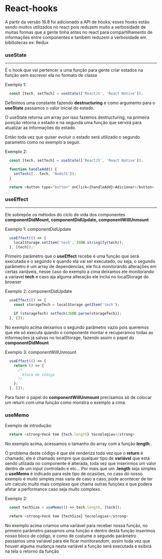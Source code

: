 # React-hooks
A partir da versão 16.8 foi adicionado a API de hooks, esses hooks estão sendo muitos utilizados no react pois reduzem muito a verbosidade de muitas formas que a gente tinha antes no react para compartilhamento de informações entre componentes e também reduzem a verbosidade em bibiliotecas ex: Redux

### useState
---
É o hook que vai pertencer a uma função para gente criar estados na função sem escrever ela no formato de classe

Exemplo 1:
```javascript
  const [tech, setTech] = useState(['ReactJS', 'React Native']);
```

Definimos uma constante fazendo **destructuring** e como argumento para o **useState** passamos o valor inicial do estado.

O useState retorna um array por isso fazemos destructuring, na primeira posição retorna o estado e na segunda uma função que servirá para atualizar as informações do estado.

Então toda vez que quiser evoluir o estado será utilizado o segundo parametro como no exemplo a seguir.

Exemplo 2:
```javascript
  const [tech, setTech] = useState(['ReactJS', 'React Native']);

  function handleAdd() {
    setTech([...tech, 'NodeJS']);
  }

  return <button type="button" onClick={handleAdd}>Adicionar</button>
```

### useEffect
---
Ele sobrepõe os métodos do ciclo de vida dos componentes **componentDidMount, componentDidUpdate, componentWillUnmount**

Exemplo 1: componentDidUpdate
```javascript
  useEffect(() => {
    localStorage.setItem('tech', JSON.stringify(tech));
  }, [tech]);
```

Primeiro parâmetro que o **useEffect** recebe é uma função que será executada e o segundo e quando ela vai ser executado, ou seja, o segundo parâmetro é um array de dependencias, ele fica monitorando alterações em certas variáveis, nesse caso do exemplo a cima deixamos ele monitorando a variavel **tech** e caso aja alguma alteração ele inclui no localStorage do browser

Exemplo 2: componentDidUpdate
```javascript
  useEffect(() => {
    const storageTech = localStorage.getItem('tech');

    if (storageTech) setTech(JSON.parse(storageTech));
  }, []);
```

No exemplo acima deixamos o segundo parâmetro vazio pois queremos que ele só executa quando o componente montar e recuperamos todas as informações já salvas no localStorage, fazendo assim o papel do **componentDidMount**

Exemplo 3: componentWillUnmount
```javascript
  useEffect(() => {
    return () => {
      /*
        bloco de código
      */
    };
  }, []);
```

Para fazer o papel do **componentWillUnmount** precisamos só de colocar um return com uma função como monstra o exemplo a cima.

### useMemo

Exemplo de introdução:
```javascript
  return <strong>Você tem {tech.length} tecnologias</strong>
```
No exemplo acima, acessamos o tamanho do array com a função **length**..

O problema deste código é que ele renderiza toda vez que o **return** é chamado, ele é chamado sempre que qualquer tipo de **variável** que está sendo utlizada no componente é alterada, toda vez que inserirmos um valor dentro de um input controlado e etc... Por mais que um **.length** seja simples o **useMemo** é indicado para este tipo de ocasiões, no caso do nosso exemplo é muito simples mas varia de caso a caso, pode acontecer de ter um calculo muito mais complexo que chama outras funções e que podera afetar a performance caso seja muito complexo.

Exemplo 2:
```javascript
  const techSize = useMemo(() => tech.length, [tech]);

  return <strong>Você tem {techSize} tecnologias</strong>
```

No exemplo acima criamos uma variável para receber nossa função, no primeiro parâmetro passamos uma função e dentro desta função inserimos nosso bloco de código, e como de costume o segundo parâmetro passamos uma variável para ele ficar monitorandom, assim toda vez que houver alguma mudança nesta variável a função será executada e exibirá na tela o retorno da função
